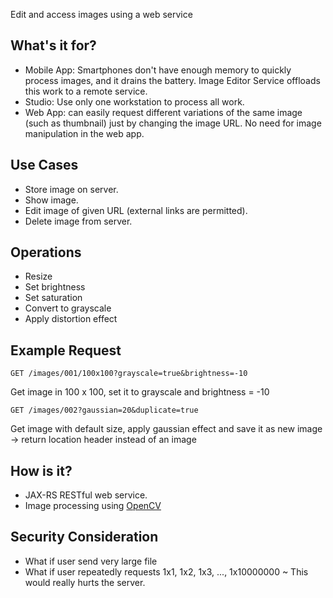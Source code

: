 Edit and access images using a web service

## What's it for?
* Mobile App: Smartphones don't have enough memory to quickly process images, and it drains the battery.  Image Editor Service offloads this work to a remote service.
* Studio: Use only one workstation to process all work.
* Web App: can easily request different variations of the same image (such as thumbnail) just by changing the image URL. No need for image manipulation in the web app.

## Use Cases
* Store image on server.
* Show image.
* Edit image of given URL (external links are permitted).
* Delete image from server.

## Operations ##
* Resize
* Set brightness
* Set saturation
* Convert to grayscale
* Apply distortion effect

## Example Request
```
GET /images/001/100x100?grayscale=true&brightness=-10
```

Get image in 100 x 100, set it to grayscale and brightness = -10

```
GET /images/002?gaussian=20&duplicate=true
```
Get image with default size, apply gaussian effect and save it as new image
-> return location header instead of an image

## How is it?
* JAX-RS RESTful web service.
* Image processing using [OpenCV](http://opencv.org)

## Security Consideration
* What if user send very large file
* What if user repeatedly requests  1x1, 1x2, 1x3, ..., 1x10000000 ~ This would really hurts the server.  
